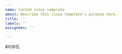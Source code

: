 ```yaml
---
name: Custom issue template
about: Describe this issue template's purpose here.
title: ''
labels: ''
assignees: ''

---
```


#리부트
